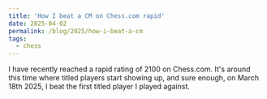 ```yaml
---
title: 'How I beat a CM on Chess.com rapid'
date: 2025-04-02
permalink: /blog/2025/how-i-beat-a-cm
tags:
  - chess
---
```


I have recently reached a rapid rating of 2100 on Chess.com. It's around this time where titled players start showing up, and sure enough, on March 18th 2025, I beat the first titled player I played against. 
